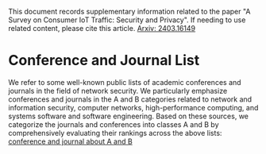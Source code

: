 This document records supplementary information related to the paper "A Survey on Consumer IoT Traffic: Security and Privacy". If needing to use related content, please cite this article. [Arxiv: 2403.16149](https://arxiv.org/abs/2403.16149)

# Conference and Journal List
We refer to some well-known public lists of academic conferences and journals in the field of network security. We particularly emphasize conferences and journals in the A and B categories related to network and information security, computer networks, high-performance computing, and systems software and software engineering. Based on these sources, we categorize the journals and conferences into classes A and B by comprehensively evaluating their rankings across the above lists: [conference and journal about A and B](https://arxiv.org/abs/2403.16149)
